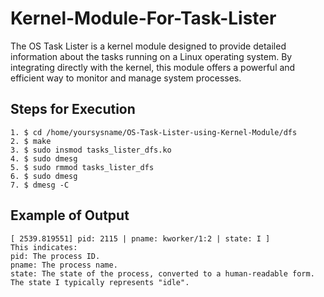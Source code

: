 # Kernel-Module-For-Task-Lister
The OS Task Lister is a kernel module designed to provide detailed information about the tasks running on a Linux operating system. By integrating directly with the kernel, this module offers a powerful and efficient way to monitor and manage system processes.

## Steps for Execution
```
1. $ cd /home/yoursysname/OS-Task-Lister-using-Kernel-Module/dfs
2. $ make
3. $ sudo insmod tasks_lister_dfs.ko
4. $ sudo dmesg
5. $ sudo rmmod tasks_lister_dfs
6. $ sudo dmesg
7. $ dmesg -C
```

## Example of Output
```
[ 2539.819551] pid: 2115 | pname: kworker/1:2 | state: I ]
This indicates:
pid: The process ID.
pname: The process name.
state: The state of the process, converted to a human-readable form. The state I typically represents "idle".
```
